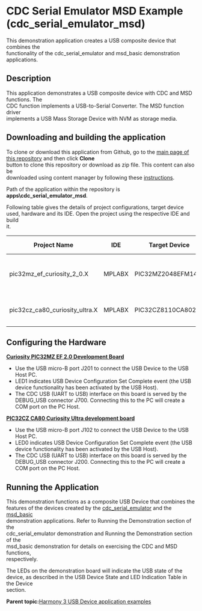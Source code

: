 # CDC Serial Emulator MSD Example \(cdc\_serial\_emulator\_msd\)

This demonstration application creates a USB composite device that combines the<br /> functionality of the cdc\_serial\_emulator and msd\_basic demonstration applications.

## **Description**

This application demonstrates a USB composite device with CDC and MSD functions. The<br /> CDC function implements a USB-to-Serial Converter. The MSD function driver<br /> implements a USB Mass Storage Device with NVM as storage media.

## **Downloading and building the application**

To clone or download this application from Github, go to the [main page of this repository](https://github.com/Microchip-MPLAB-Harmony/usb_apps_device) and then click **Clone**<br /> button to clone this repository or download as zip file. This content can also be<br /> downloaded using content manager by following these [instructions](https://github.com/Microchip-MPLAB-Harmony/contentmanager/wiki).

Path of the application within the repository is<br /> **apps\\cdc\_serial\_emulator\_msd**.

Following table gives the details of project configurations, target device<br /> used, hardware and its IDE. Open the project using the respective IDE and build<br /> it.

|Project Name|IDE|Target Device|Hardware / Configuration|
|------------|---|-------------|------------------------|
|pic32mz\_ef\_curiosity\_2\_0.X|MPLABX|PIC32MZ2048EFM144|Curiosity PIC32MZ EF 2.0 Development Board|
|pic32cz\_ca80\_curiosity\_ultra.X|MPLABX|PIC32CZ8110CA80208|PIC32CZ Curiosity Development Board|

## **Configuring the Hardware**

**[Curiosity PIC32MZ EF 2.0 Development Board](https://www.microchip.com/Developmenttools/ProductDetails/DM320209)**

-   Use the USB micro-B port J201 to connect the USB Device to the USB Host PC.
-   LED1 indicates USB Device Configuration Set Complete event \(the USB device functionality has been activated by the USB Host\).
-   The CDC USB \(UART to USB\) interface on this board is served by the DEBUG\_USB connector J700. Connecting this to the PC will create a COM port on the PC Host.

**[PIC32CZ CA80 Curiosity Ultra development board](https://www.microchip.com/en-us/development-tool/ea61x20a)**

-   Use the USB micro-B port J102 to connect the USB Device to the USB Host PC.
-   LED0 indicates USB Device Configuration Set Complete event \(the USB device functionality has been activated by the USB Host\).
-   The CDC USB \(UART to USB\) interface on this board is served by the DEBUG\_USB connector J200. Connecting this to the PC will create a COM port on the PC Host.

## **Running the Application**

This demonstration functions as a composite USB Device that combines the<br /> features of the devices created by the [cdc\_serial\_emulator](GUID-D58BD14B-2571-47EA-8A07-2163EDEC3FD5.md) and the [msd\_basic](GUID-253EA897-AFA3-4A65-9976-EF08D2D362E8.md)<br /> demonstration applications. Refer to Running the Demonstration section of the<br /> cdc\_serial\_emulator demonstration and Running the Demonstration section of the<br /> msd\_basic demonstration for details on exercising the CDC and MSD functions,<br /> respectively.

The LEDs on the demonstration board will indicate the USB state of the<br /> device, as described in the USB Device State and LED Indication Table in the Device<br /> section.

**Parent topic:**[Harmony 3 USB Device application examples](GUID-90055758-897E-445A-8A8B-CE4EBF3930A7.md)

